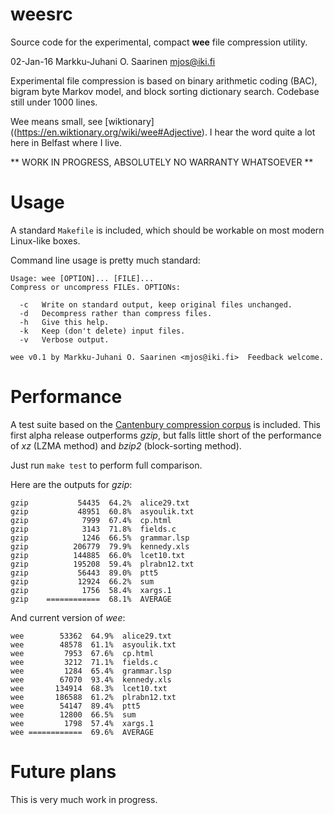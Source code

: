 weesrc
======

Source code for the experimental, compact **wee** file compression utility.

02-Jan-16  Markku-Juhani O. Saarinen <mjos@iki.fi>

Experimental file compression is based on binary arithmetic coding (BAC), 
bigram byte Markov model, and block sorting dictionary search.
Codebase still under 1000 lines.

Wee means small, see 
[wiktionary]((https://en.wiktionary.org/wiki/wee#Adjective).
I hear the word quite a lot here in Belfast where I live.

** WORK IN PROGRESS, ABSOLUTELY NO WARRANTY WHATSOEVER **

# Usage

A standard `Makefile` is included, which should be workable on most
modern Linux-like boxes.

Command line usage is pretty much standard:
```
Usage: wee [OPTION]... [FILE]...
Compress or uncompress FILEs. OPTIONs:

  -c   Write on standard output, keep original files unchanged.
  -d   Decompress rather than compress files.
  -h   Give this help.
  -k   Keep (don't delete) input files.
  -v   Verbose output.

wee v0.1 by Markku-Juhani O. Saarinen <mjos@iki.fi>  Feedback welcome.
```

# Performance

A test suite based on the 
[Cantenbury compression corpus](http://corpus.canterbury.ac.nz/) is included.
This first alpha release outperforms *gzip*, but falls little short of the
performance of *xz* (LZMA method) and *bzip2* (block-sorting method).

Just run `make test` to perform full comparison.

Here are the outputs for *gzip*:
```
gzip	       54435  64.2%  alice29.txt
gzip	       48951  60.8%  asyoulik.txt
gzip	        7999  67.4%  cp.html
gzip	        3143  71.8%  fields.c
gzip	        1246  66.5%  grammar.lsp
gzip	      206779  79.9%  kennedy.xls
gzip	      144885  66.0%  lcet10.txt
gzip	      195208  59.4%  plrabn12.txt
gzip	       56443  89.0%  ptt5
gzip	       12924  66.2%  sum
gzip	        1756  58.4%  xargs.1
gzip	============  68.1%  AVERAGE
```

And current version of *wee*:
```
wee	       53362  64.9%  alice29.txt
wee	       48578  61.1%  asyoulik.txt
wee	        7953  67.6%  cp.html
wee	        3212  71.1%  fields.c
wee	        1284  65.4%  grammar.lsp
wee	       67070  93.4%  kennedy.xls
wee	      134914  68.3%  lcet10.txt
wee	      186588  61.2%  plrabn12.txt
wee	       54147  89.4%  ptt5
wee	       12800  66.5%  sum
wee	        1798  57.4%  xargs.1
wee	============  69.6%  AVERAGE
```

# Future plans

This is very much work in progress.
